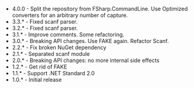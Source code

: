 * 4.0.0 - Split the repository from FSharp.CommandLine. Use Optimized converters for an arbitrary number of capture.
* 3.3.* - Fixed scanf parser.
* 3.2.* - Fixed scanf parser.
* 3.1.* - Improve comments. Some refactoring.
* 3.0.* - Breaking API changes. Use FAKE again. Refactor Scanf.
* 2.2.* - Fix broken NuGet dependency 
* 2.1.* - Separated scanf module
* 2.0.* - Breaking API changes: no more internal side effects
* 1.2.* - Get rid of FAKE
* 1.1.* - Support .NET Standard 2.0
* 1.0.* - Initial release

